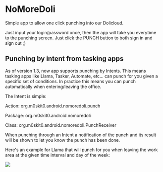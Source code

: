 # NoMoreDoli

Simple app to allow one click punching into our Dolicloud.

Just input your login/password once, then the app will take you everytime to the punching screen. Just click the PUNCH button to both sign in and sign out ;)

## Punching by intent from tasking apps

As of version 1.3, now app supports punching by Intents. This means tasking apps like Llama, Tasker, Automate, etc... can punch for you given a specific set of conditions. In practice this means you can punch automatically when entering/leaving the office.

The Intent is simple:

Action: org.m0skit0.android.nomoredoli.punch

Package: org.m0skit0.android.nomoredoli

Class: org.m0skit0.android.nomoredoli.PunchReceiver

When punching through an Intent a notification of the punch and its result will be shown to let you know the punch has been done.

Here's an example for Llama that will punch for you when leaving the work area at the given time interval and day of the week:

![](https://i.ibb.co/QCxCC4w/Screenshot-2019-05-24-12-00-16-262-com-kebab-Llama.png)
